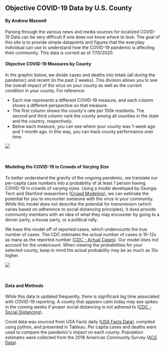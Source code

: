 ## Objective COVID-19 Data by U.S. County
#### By Andrew Maxwell

Parsing through the various news and media sources for localized COVID-19 Data can be very difficult if one does not know where to look. The goal of this site is to provide simple datapoints and figures that the everyday individual can use to understand how the COVID-19 pandemic is affecting their community. This data is current as of 7/10/2020.

#### Objective COVID-19 Measures by County
In the graphic below, we divide cases and deaths into totals (all during the pandemic) and recent (in the past 2 weeks). This division allows you to see the overall impact of the virus on your county as well as the current condition in your county. For reference:
- Each row represents a different COVID-19 measure, and each column shows a different perspective on that measure. 
- The first column shows the county's rate per 100k residents. The second and third column rank the county among all counties in the state and the country, respectively. 
- Below each measure, you can see where your county was 1-week ago and 1-month ago. In this way, you can track county performance over time. 

<body>
  <style>
    html
  </style>
 <div class='tableauPlaceholder' id='viz1593479889942' style='position: relative'><noscript><a href='#'><img alt=' ' src='https:&#47;&#47;public.tableau.com&#47;static&#47;images&#47;Co&#47;CommunityCovidTableau_v3&#47;Dashboard1&#47;1_rss.png' style='border: none' /></a></noscript><object class='tableauViz'  style='display:none;'><param name='host_url' value='https%3A%2F%2Fpublic.tableau.com%2F' /> <param name='embed_code_version' value='3' /> <param name='site_root' value='' /><param name='name' value='CommunityCovidTableau_v3&#47;Dashboard1' /><param name='tabs' value='no' /><param name='toolbar' value='yes' /><param name='static_image' value='https:&#47;&#47;public.tableau.com&#47;static&#47;images&#47;Co&#47;CommunityCovidTableau_v3&#47;Dashboard1&#47;1.png' /> <param name='animate_transition' value='yes' /><param name='display_static_image' value='yes' /><param name='display_spinner' value='yes' /><param name='display_overlay' value='yes' /><param name='display_count' value='yes' /><param name='language' value='en' /><param name='filter' value='publish=yes' /></object></div>                <script type='text/javascript'>                    var divElement = document.getElementById('viz1593479889942');                    var vizElement = divElement.getElementsByTagName('object')[0];                    if ( divElement.offsetWidth > 800 ) { vizElement.style.width='100%';vizElement.style.height=(divElement.offsetWidth*0.75)+'px';} else if ( divElement.offsetWidth > 500 ) { vizElement.style.width='100%';vizElement.style.height=(divElement.offsetWidth*0.75)+'px';} else { vizElement.style.width='100%';vizElement.style.height=(divElement.offsetWidth*1.77)+'px';}                     var scriptElement = document.createElement('script');                    scriptElement.src = 'https://public.tableau.com/javascripts/api/viz_v1.js';                    vizElement.parentNode.insertBefore(scriptElement, vizElement);                </script>
  </body>
<p>&nbsp;</p>


#### Modeling the COVID-19 in Crowds of Varying Size
To better understand the gravity of the ongoing pandemic, we translate our per-capita case numbers into a probability of at least 1 person having COVID-19 in crowds of varying sizes. Using a model developed by Georgia Tech and Stanford researchers ([Crowd Modeling](https://covid19risk.biosci.gatech.edu/)), we can estimate the potential for you to encounter someone with the virus in your community. While this model does not describe the potential for transmission (which varies based on adherence to social distancing principles), it does provide community members with an idea of what they may encounter by going to a dinner party, a house party, or a political rally.

We base this model off of reported cases, which undercounts the true number of cases. The CDC estimates the actual number of cases is 10-12x as many as the reported number ([CDC - Actual Cases](https://www.cdc.gov/coronavirus/2019-ncov/cases-updates/commercial-lab-surveys.html)). Our model does not account for the undercount. When viewing the probabilities for your selected county, keep in mind the actual probability may be as much as 10x higher. 

<body>
  <style>
    html
  </style>
<div class='tableauPlaceholder' id='viz1594091521664' style='position: relative'><noscript><a href='#'><img alt=' ' src='https:&#47;&#47;public.tableau.com&#47;static&#47;images&#47;Co&#47;CommunityCovidTableau_Probability&#47;ProbabilityDash&#47;1_rss.png' style='border: none' /></a></noscript><object class='tableauViz'  style='display:none;'><param name='host_url' value='https%3A%2F%2Fpublic.tableau.com%2F' /> <param name='embed_code_version' value='3' /> <param name='site_root' value='' /><param name='name' value='CommunityCovidTableau_Probability&#47;ProbabilityDash' /><param name='tabs' value='no' /><param name='toolbar' value='yes' /><param name='static_image' value='https:&#47;&#47;public.tableau.com&#47;static&#47;images&#47;Co&#47;CommunityCovidTableau_Probability&#47;ProbabilityDash&#47;1.png' /> <param name='animate_transition' value='yes' /><param name='display_static_image' value='yes' /><param name='display_spinner' value='yes' /><param name='display_overlay' value='yes' /><param name='display_count' value='yes' /><param name='language' value='en' /><param name='filter' value='publish=yes' /></object></div>                <script type='text/javascript'>                    var divElement = document.getElementById('viz1594091521664');                    var vizElement = divElement.getElementsByTagName('object')[0];                    if ( divElement.offsetWidth > 800 ) { vizElement.style.width='100%';vizElement.style.height=(divElement.offsetWidth*0.75)+'px';} else if ( divElement.offsetWidth > 500 ) { vizElement.style.width='100%';vizElement.style.height=(divElement.offsetWidth*0.75)+'px';} else { vizElement.style.width='100%';vizElement.style.height='727px';}                     var scriptElement = document.createElement('script');                    scriptElement.src = 'https://public.tableau.com/javascripts/api/viz_v1.js';                    vizElement.parentNode.insertBefore(scriptElement, vizElement);                </script>
  </body>
<p>&nbsp;</p>

#### Data and Methods
While this data is updated frequently, there is significant lag time associated with COVID-19 reporting. A county that appears calm today may see spikes in the coming weeks if proper social distancing is not adhered to ([CDC - Social Distancing](https://www.cdc.gov/coronavirus/2019-ncov/prevent-getting-sick/social-distancing.html)). 

Covid data was sourced from USA Facts daily ([USA Facts Data](https://usafacts.org/visualizations/coronavirus-covid-19-spread-map/)), compiled using python, and presented in Tableau. Per capita cases and deaths were used to compare the pandemic's impact on each county. Population estimates were collected from the 2018 American Community Survey ([ACS Data](https://www.census.gov/programs-surveys/acs)). 
